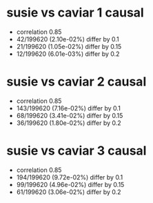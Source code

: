 # susie vs caviar  1 causal

- correlation 0.85
- 42/199620 (2.10e-02%) differ by 0.1
- 21/199620 (1.05e-02%) differ by 0.15
- 12/199620 (6.01e-03%) differ by 0.2


# susie vs caviar  2 causal

- correlation 0.85
- 143/199620 (7.16e-02%) differ by 0.1
- 68/199620 (3.41e-02%) differ by 0.15
- 36/199620 (1.80e-02%) differ by 0.2


# susie vs caviar  3 causal

- correlation 0.85
- 194/199620 (9.72e-02%) differ by 0.1
- 99/199620 (4.96e-02%) differ by 0.15
- 61/199620 (3.06e-02%) differ by 0.2


